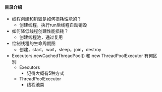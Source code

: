 #### 目录介绍




- 线程创建和销毁是如何损耗性能的？
    - 创建线程，执行run后线程自动销毁
- 如何降低线程创建性能损耗？
    - 创建线程池，通过复用
- 绘制线程的生命周期图
    - 创建，start，wait，sleep，join，destroy
- Executors.newCachedThreadPool() 和 new ThreadPoolExecutor 有何区别
    - Executors
        - 记得大概有5种方式
    - ThreadPoolExecutor
        - 线程池类










































